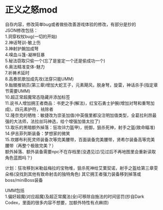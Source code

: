 # 正义之怒mod
自存内容，修改简单bug或者做些改善游戏体验的修改，有部分是抄的  
JSON修改包括：  
1.洞穿权杖bug(一切的开始)  
2.神话弩训-敏上伤  
3.神射护腕加成弩  
4.嗅血斗篷-凝神狂暴  
5.秘法窃取只偷一个(忘了是鉴定一个还是偷成功一个)  
6.奥法精准变体-魅力  
7.祈祷术延时  
8.高奏凯歌加成先攻(法穿只能UMM)  
9.骷髅推销员(第三章)增加大蛇王子，元素飓风，脱身弩，旋雷，神话杀手(指定章节需要UMM)  
10.超正常超魔常态隐藏并添加标签  
11.说书人增加拥王者商品：书吏之手(解法)，红宝石勇士护腕(增加对弩和重弩加成)，四元素护符，袪除者  
12.隆奈克的牺牲：敏捷改为崇圣加值(中英俄里都没注明加值类型，全葛拉利昂最强的大法师，法拉丝玛神选，给个增强加值太拉了)  
13.取乐的黑暗额外掉落：狂攻(8力盔甲)，统御，狙杀死神，射手之盔(致命瞄准)  
14.伊吉菲列斯装备：梦想家的微笑  
15.坎娜布利死灵师装备次等完美腰带，百面装备完美腰带，贤希尔装备高等完美腰带（再整个极致完美？）  
额外掉落、额外装备需要npc不在存档里(没遇见过/见过后不再地图里会重新读取角色蓝图吗？)  

计划：狂攻移到米勒兹梅拉的宝物堆，狙杀死神给艾栗契诺，射手之盔给第三章雯朵格(没找到其他有致命射击的独特角色)
其它拥王者强力装备移到掉落或boss/miniBoss装备
  
UMM包括  
1.偏好超魔(对应超魔)及超正常魔法(全)可移除自施法的时间惩罚(抄自Dark Codex，里面的很多内容不想要，加额外特性有点麻烦)
